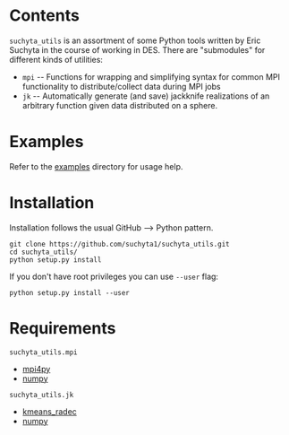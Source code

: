 <h1> Contents </h1>

`suchyta_utils` is an assortment of some Python tools written by Eric Suchyta in the course of working in DES.
There are "submodules" for different kinds of utilities:

* `mpi` -- Functions for wrapping and simplifying syntax for common MPI functionality to distribute/collect data during MPI jobs
* `jk` -- Automatically generate (and save) jackknife realizations of an arbitrary function given data distributed on a sphere.


<h1> Examples </h1>

Refer to the [examples](https://github.com/suchyta1/suchyta_utils/tree/master/examples) directory for usage help.


<h1> Installation </h1>

Installation follows the usual GitHub --> Python pattern.
```
git clone https://github.com/suchyta1/suchyta_utils.git
cd suchyta_utils/
python setup.py install
```

If you don't have root privileges you can use `--user` flag:
```
python setup.py install --user
```


<h1> Requirements </h1>

`suchyta_utils.mpi`
* [mpi4py](https://pypi.python.org/pypi/mpi4py)
* [numpy](http://www.numpy.org/)

`suchyta_utils.jk`
* [kmeans_radec](https://github.com/esheldon/kmeans_radec)
* [numpy](http://www.numpy.org/)
